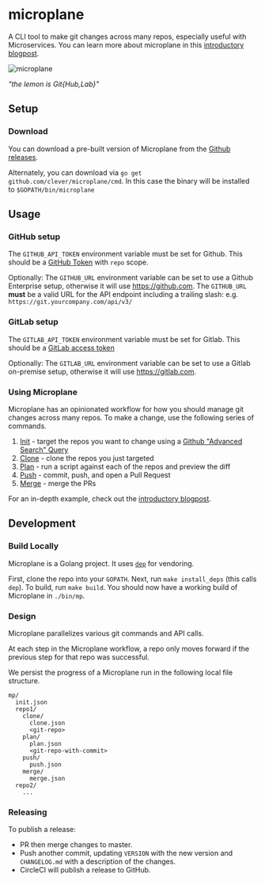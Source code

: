 # microplane

A CLI tool to make git changes across many repos, especially useful with Microservices.
You can learn more about microplane in this [introductory blogpost](https://medium.com/always-a-student/mo-repos-mo-problems-how-we-make-changes-across-many-git-repositories-293ad7d418f0).

![microplane](https://cdn.pixabay.com/photo/2013/07/12/14/16/lemon-148119_640.png)

_"the lemon is Git{Hub,Lab}"_

## Setup

### Download

You can download a pre-built version of Microplane from the [Github releases](https://github.com/Clever/microplane/releases).

Alternately, you can download via `go get github.com/clever/microplane/cmd`. In this case the binary will be installed to `$GOPATH/bin/microplane`

## Usage

### GitHub setup

The `GITHUB_API_TOKEN` environment variable must be set for Github. This should be a [GitHub Token](https://github.com/settings/tokens) with `repo` scope.

Optionally: The `GITHUB_URL` environment variable can be set to use a Github Enterprise setup, otherwise it will use https://github.com.
The `GITHUB_URL` **must** be a valid URL for the API endpoint including a trailing slash: e.g. `https://git.yourcompany.com/api/v3/`

### GitLab setup

The `GITLAB_API_TOKEN` environment variable must be set for Gitlab. This should be a [GitLab access token](https://gitlab.com/profile/personal_access_tokens)

Optionally: The `GITLAB_URL` environment variable can be set to use a Gitlab on-premise setup, otherwise it will use https://gitlab.com.

### Using Microplane

Microplane has an opinionated workflow for how you should manage git changes across many repos.
To make a change, use the following series of commands.

1. [Init](docs/mp_init.md) - target the repos you want to change using a [Github "Advanced Search" Query](https://github.com/search/advanced)
2. [Clone](docs/mp_clone.md) - clone the repos you just targeted
3. [Plan](docs/mp_plan.md) - run a script against each of the repos and preview the diff
4. [Push](docs/mp_push.md) - commit, push, and open a Pull Request
5. [Merge](docs/mp_merge.md) - merge the PRs

For an in-depth example, check out the [introductory blogpost](https://medium.com/always-a-student/mo-repos-mo-problems-how-we-make-changes-across-many-git-repositories-293ad7d418f0).

## Development

### Build Locally

Microplane is a Golang project. It uses [`dep`](https://github.com/golang/dep) for vendoring.

First, clone the repo into your `GOPATH`. Next, run `make install_deps` (this calls `dep`). To build, run `make build`. You should now have a working build of Microplane in `./bin/mp`.

### Design

Microplane parallelizes various git commands and API calls.

At each step in the Microplane workflow, a repo only moves forward if the previous step for that repo was successful.

We persist the progress of a Microplane run in the following local file structure.

```
mp/
  init.json
  repo1/
    clone/
      clone.json
      <git-repo>
    plan/
      plan.json
      <git-repo-with-commit>
    push/
      push.json
    merge/
      merge.json
  repo2/
    ...
```

### Releasing

To publish a release:

- PR then merge changes to master.
- Push another commit, updating `VERSION` with the new version and `CHANGELOG.md` with a description of the changes.
- CircleCI will publish a release to GitHub.
